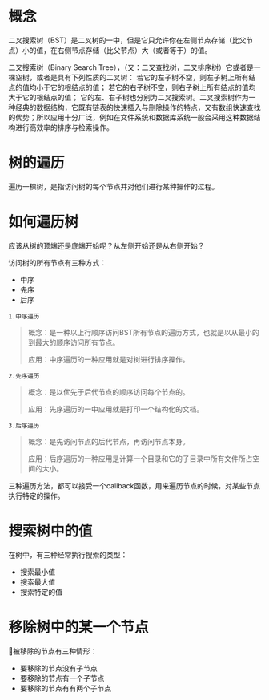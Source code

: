 # 概念
二叉搜索树（BST）是二叉树的一中，但是它只允许你在左侧节点存储（比父节点）小的值，在右侧节点存储（比父节点）大（或者等于）的值。

二叉搜索树（Binary Search Tree），（又：二叉查找树，二叉排序树）它或者是一棵空树，或者是具有下列性质的二叉树： 若它的左子树不空，则左子树上所有结点的值均小于它的根结点的值； 若它的右子树不空，则右子树上所有结点的值均大于它的根结点的值； 它的左、右子树也分别为二叉搜索树。二叉搜索树作为一种经典的数据结构，它既有链表的快速插入与删除操作的特点，又有数组快速查找的优势；所以应用十分广泛，例如在文件系统和数据库系统一般会采用这种数据结构进行高效率的排序与检索操作。

# 树的遍历
遍历一棵树，是指访问树的每个节点并对他们进行某种操作的过程。

# 如何遍历树
应该从树的顶端还是底端开始呢？从左侧开始还是从右侧开始？

访问树的所有节点有三种方式：
* 中序
* 先序
* 后序

`1.中序遍历`
> 概念：是一种以上行顺序访问BST所有节点的遍历方式，也就是以从最小的到最大的顺序访问所有节点。
>
> 应用：中序遍历的一种应用就是对树进行排序操作。

`2.先序遍历`
> 概念：是以优先于后代节点的顺序访问每个节点的。
>
> 应用：先序遍历的一中应用就是打印一个结构化的文档。

`3.后序遍历`
> 概念：是先访问节点的后代节点，再访问节点本身。
>
> 应用：后序遍历的一种应用是计算一个目录和它的子目录中所有文件所占空间的大小。

三种遍历方法，都可以接受一个callback函数，用来遍历节点的时候，对某些节点执行特定的操作。

# 搜索树中的值
在树中，有三种经常执行搜索的类型：
* 搜索最小值
* 搜索最大值
* 搜索特定的值

# 移除树中的某一个节点
被移除的节点有三种情形：
* 要移除的节点没有子节点
* 要移除的节点有一个子节点
* 要移除的节点有有两个子节点
